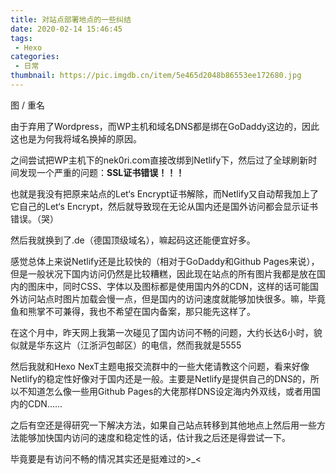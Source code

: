 ```yaml
---
title: 对站点部署地点的一些纠结
date: 2020-02-14 15:46:45
tags:
 - Hexo
categories:
 - 日常
thumbnail: https://pic.imgdb.cn/item/5e465d2048b86553ee172680.jpg
---
```


图 / 重名

由于弃用了Wordpress，而WP主机和域名DNS都是绑在GoDaddy这边的，因此这也是为何我将域名换掉的原因。

<!--more-->

之间尝试把WP主机下的nek0ri.com直接改绑到Netlify下，然后过了全球刷新时间发现一个严重的问题：**SSL证书错误！！！**

也就是我没有把原来站点的Let‘s Encrypt证书解除，而Netlify又自动帮我加上了它自己的Let‘s Encrypt，然后就导致现在无论从国内还是国外访问都会显示证书错误。（哭）

然后我就换到了.de（德国顶级域名），嘛起码这还能便宜好多。

感觉总体上来说Netlify还是比较快的（相对于GoDaddy和Github Pages来说），但是一般状况下国内访问仍然是比较糟糕，因此现在站点的所有图片我都是放在国内的图床中，同时CSS、字体以及图标都是使用国内外的CDN，这样的话可能国外访问站点时图片加载会慢一点，但是国内的访问速度就能够加快很多。嘛，毕竟鱼和熊掌不可兼得，我也不希望在国内备案，那只能先这样了。

在这个月中，昨天网上我第一次碰见了国内访问不畅的问题，大约长达6小时，貌似就是华东这片（江浙沪包邮区）的电信，然而我就是5555

然后我就和Hexo NexT主题电报交流群中的一些大佬请教这个问题，看来好像Netlify的稳定性好像对于国内还是一般。主要是Netlify是提供自己的DNS的，所以不知道怎么像一些用Github Pages的大佬那样DNS设定海内外双线，或者用国内的CDN......

之后有空还是得研究一下解决方法，如果自己站点转移到其他地点上然后用一些方法能够加快国内访问的速度和稳定性的话，估计我之后还是得尝试一下。

毕竟要是有访问不畅的情况其实还是挺难过的>_<
